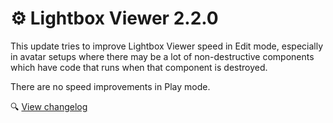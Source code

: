 ﻿# ⚙️ Lightbox Viewer 2.2.0

This update tries to improve Lightbox Viewer speed in Edit mode, especially in avatar setups where there may be a lot of non-destructive components
which have code that runs when that component is destroyed. 

There are no speed improvements in Play mode.

🔍 [View changelog](/docs/changelogs/lightbox-viewer#220)